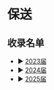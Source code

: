 
# 保送 
## 收录名单
- ▶️ [2023届](https://kinlauu.github.io/Kinlauu/EMM/University/2023%E5%B1%8A.html "2023届")
- ▶️ [2024届](https://kinlauu.github.io/Kinlauu/EMM/University/2024%E5%B1%8A.html "2024届")
- ▶️ [2025届](https://kinlauu.github.io/Kinlauu/EMM/University/2025%E5%B1%8A.html "202届5")
